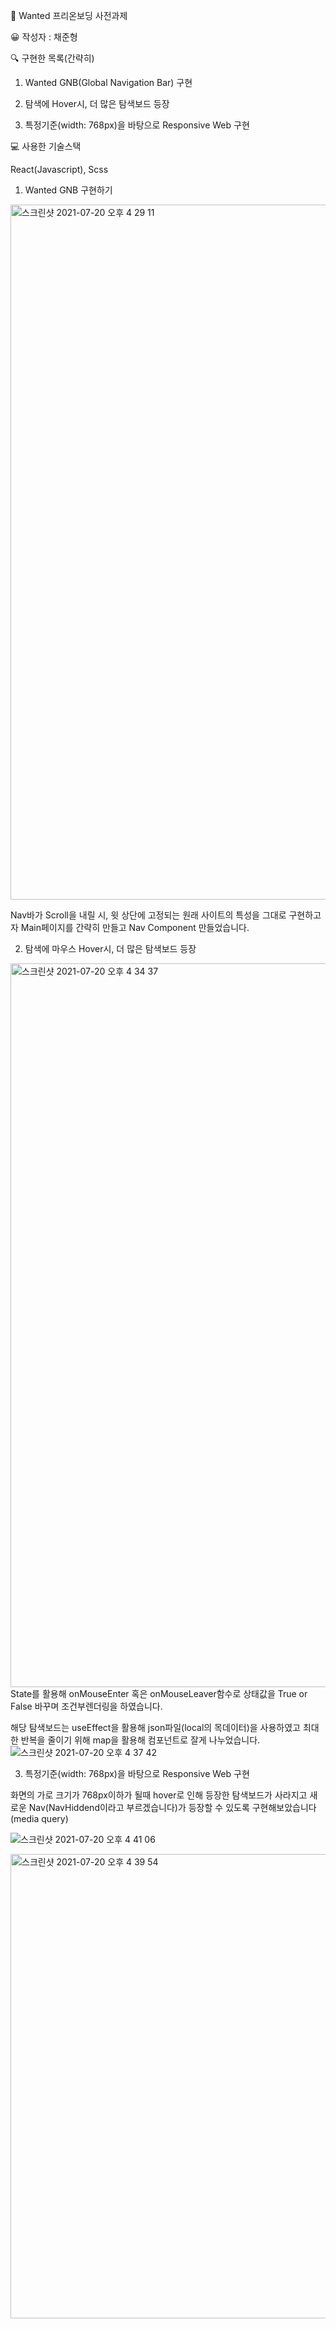 📌 Wanted 프리온보딩 사전과제

😀 작성자 : 채준형

🔍 구현한 목록(간략히)

  1. Wanted GNB(Global Navigation Bar) 구현

  2. 탐색에 Hover시, 더 많은 탐색보드 등장

  3. 특정기준(width: 768px)을 바탕으로 Responsive Web 구현
  
💻 사용한 기술스택

React(Javascript), Scss



1. Wanted GNB 구현하기
<img width="1112" alt="스크린샷 2021-07-20 오후 4 29 11" src="https://user-images.githubusercontent.com/78126381/126280128-d60e87a5-eaad-46ff-a578-1c71f62ecf29.png">

Nav바가 Scroll을 내릴 시, 윗 상단에 고정되는 원래 사이트의 특성을 그대로 구현하고자 Main페이지를 간략히 만들고 Nav Component 만들었습니다.

2. 탐색에 마우스 Hover시, 더 많은 탐색보드 등장
<img width="1158" alt="스크린샷 2021-07-20 오후 4 34 37" src="https://user-images.githubusercontent.com/78126381/126280680-e5e668e4-cebc-467d-8dbb-728a36d56a53.png">
State를 활용해 onMouseEnter 혹은 onMouseLeaver함수로 상태값을 True or False 바꾸며 조건부렌더링을 하였습니다.

해당 탐색보드는 useEffect을 활용해 json파일(local의 목데이터)을 사용하였고 최대한 반복을 줄이기 위해 map을 활용해 컴포넌트로 잘게 나누었습니다.
![스크린샷 2021-07-20 오후 4 37 42](https://user-images.githubusercontent.com/78126381/126281083-c67fb242-1d74-45ef-993b-f7704ca64c55.png)

 3. 특정기준(width: 768px)을 바탕으로 Responsive Web 구현
 
 화면의 가로 크기가 768px이하가 될때 hover로 인해 등장한 탐색보드가 사라지고 새로운 Nav(NavHiddend이라고 부르겠습니다)가 등장할 수 있도록 구현해보았습니다(media query)
 
 ![스크린샷 2021-07-20 오후 4 41 06](https://user-images.githubusercontent.com/78126381/126281521-5847c1a9-ba10-41f5-8d10-dd9e87566393.png)

<img width="743" alt="스크린샷 2021-07-20 오후 4 39 54" src="https://user-images.githubusercontent.com/78126381/126281378-ae8c1a22-8732-4a99-a130-40ce950449f2.png">

